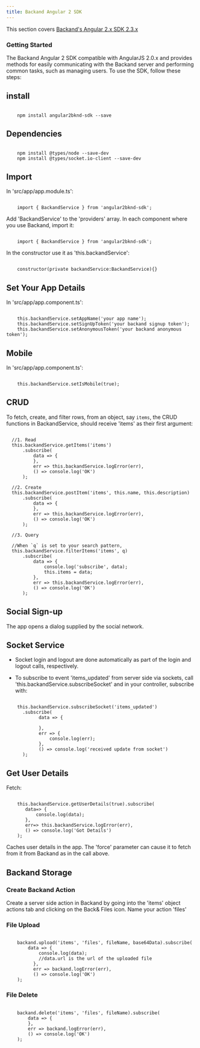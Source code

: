 ```yaml
---
title: Backand Angular 2 SDK
---
```

This section covers [Backand's Angular 2.x SDK 2.3.x](https://github.com/backand/angular2bknd-sdk)

### Getting Started

The Backand Angular 2 SDK compatible with AngularJS 2.0.x and provides methods for easily communicating with the Backand server and performing common tasks, such as managing users. To use the SDK, follow these steps:

## install

```

    npm install angular2bknd-sdk --save

```

## Dependencies

```

    npm install @types/node --save-dev
    npm install @types/socket.io-client --save-dev

```

## Import

In 'src/app/app.module.ts':

```

    import { BackandService } from 'angular2bknd-sdk';

```

Add 'BackandService' to the 'providers' array. In each component where you use Backand, import it:

```

    import { BackandService } from 'angular2bknd-sdk';

```

In the constructor use it as 'this.backandService':

```

    constructor(private backandService:BackandService){}

```


## Set Your App Details

In 'src/app/app.component.ts':

```

    this.backandService.setAppName('your app name');
    this.backandService.setSignUpToken('your backand signup token');
    this.backandService.setAnonymousToken('your backand anonymous token');

```

## Mobile

In 'src/app/app.component.ts':

```

    this.backandService.setIsMobile(true);

```

## CRUD

To fetch, create, and filter rows, from an object, say `items`, the CRUD functions in BackandService, should receive 'items' as their first argument:

```

  //1. Read
  this.backandService.getItems('items')
      .subscribe(
          data => {
          },
          err => this.backandService.logError(err),
          () => console.log('OK')
      );

  //2. Create
  this.backandService.postItem('items', this.name, this.description)
      .subscribe(
          data => {
          },
          err => this.backandService.logError(err),
          () => console.log('OK')
      );

  //3. Query

  //When `q` is set to your search pattern,
  this.backandService.filterItems('items', q)
      .subscribe(
          data => {
              console.log('subscribe', data);
              this.items = data;
          },
          err => this.backandService.logError(err),
          () => console.log('OK')
      );

```

## Social Sign-up

The app opens a dialog supplied by the social network.

## Socket Service

* Socket login and logout are done automatically as part of the login and logout calls, respectively.

* To subscribe to event 'items_updated' from server side via sockets, call 'this.backandService.subscribeSocket' and in your controller, subscribe with:

```

    this.backandService.subscribeSocket('items_updated')
      .subscribe(
            data => {

            },
            err => {
                console.log(err);
            },
            () => console.log('received update from socket')
      );

```

## Get User Details

Fetch:

```

    this.backandService.getUserDetails(true).subscribe(
       data=> {
           console.log(data);
       },
       err=> this.backandService.logError(err),
       () => console.log('Got Details')
    );

```

Caches user details in the app. The 'force' parameter can cause it to fetch from it from Backand as in the call above.

## Backand Storage

### Create Backand Action

Create a server side action in Backand by going into the 'items' object actions tab and clicking on the Back& Files icon. Name your action 'files'

### File Upload

```

    backand.upload('items', 'files', fileName, base64Data).subscribe(
        data => {
            console.log(data);
            //data.url is the url of the uploaded file
          },
          err => backand.logError(err),
          () => console.log('OK')
    );

```

### File Delete

```

    backand.delete('items', 'files', fileName).subscribe(
        data => {
        },
        err => backand.logError(err),
        () => console.log('OK')
    );

```
